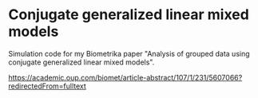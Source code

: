 # Conjugate generalized linear mixed models

Simulation code for my Biometrika paper "Analysis of grouped data using conjugate generalized linear mixed models".

https://academic.oup.com/biomet/article-abstract/107/1/231/5607066?redirectedFrom=fulltext

